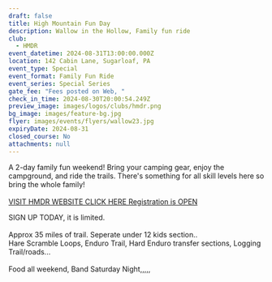 ```yaml
---
draft: false
title: High Mountain Fun Day
description: Wallow in the Hollow, Family fun ride
club:
  - HMDR
event_datetime: 2024-08-31T13:00:00.000Z
location: 142 Cabin Lane, Sugarloaf, PA
event_type: Special
event_format: Family Fun Ride
event_series: Special Series
gate_fee: "Fees posted on Web, "
check_in_time: 2024-08-30T20:00:54.249Z
preview_image: images/logos/clubs/hmdr.png
bg_image: images/feature-bg.jpg
flyer: images/events/flyers/wallow23.jpg
expiryDate: 2024-08-31
closed_course: No
attachments: null
---
```

A 2-day family fun weekend! Bring your camping gear, enjoy the campground, and ride the trails. There's something for all skill levels here so bring the whole family!\
\
[VISIT HMDR WEBSITE CLICK HERE  Registration is OPEN](https://hmdr.org/wallow-in-the-hallow-family-fundays/)

SIGN UP TODAY, it is limited.\
\
Approx 35 miles of trail. Seperate under 12 kids section.. \
Hare Scramble Loops, Enduro Trail, Hard Enduro transfer sections, Logging Trail/roads...\
\
Food all weekend, Band Saturday Night,,,,,
